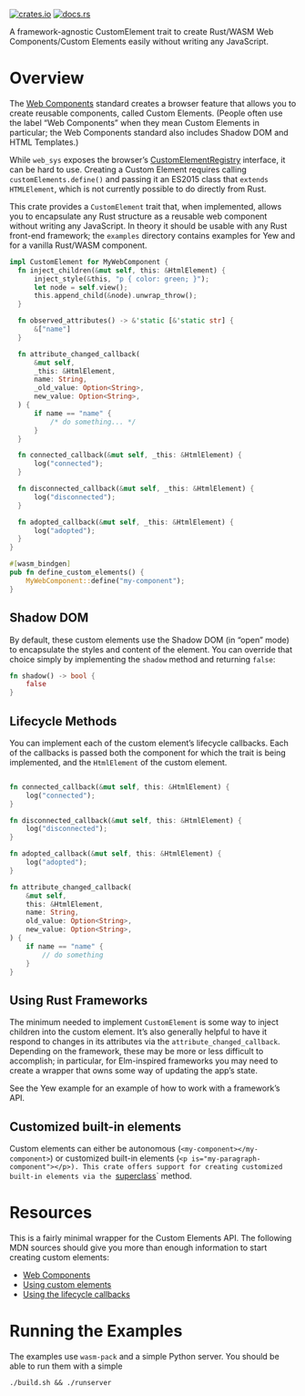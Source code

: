 [![crates.io](https://img.shields.io/crates/v/custom_elements.svg)](https://crates.io/crates/custom_elements)
[![docs.rs](https://docs.rs/custom_elements/badge.svg)](https://docs.rs/custom_elements)

A framework-agnostic CustomElement trait to create Rust/WASM Web Components/Custom Elements easily without writing any JavaScript.

# Overview

The [Web Components](https://github.com/WICG/webcomponents) standard creates a browser feature that allows you to create reusable components, called Custom Elements. (People often use the label “Web Components” when they mean Custom Elements in particular; the Web Components standard also includes Shadow DOM and HTML Templates.)

While `web_sys` exposes the browser’s [CustomElementRegistry](https://rustwasm.github.io/wasm-bindgen/api/web_sys/struct.CustomElementRegistry.html) interface, it can be hard to use. Creating a Custom Element requires calling `customElements.define()` and passing it an ES2015 class that `extends HTMLElement`, which is not currently possible to do directly from Rust.

This crate provides a `CustomElement` trait that, when implemented, allows you to encapsulate any Rust structure as a reusable web component without writing any JavaScript. In theory it should be usable with any Rust front-end framework; the `examples` directory contains examples for Yew and for a vanilla Rust/WASM component.

```rust
impl CustomElement for MyWebComponent {
  fn inject_children(&mut self, this: &HtmlElement) {
      inject_style(&this, "p { color: green; }");
      let node = self.view();
      this.append_child(&node).unwrap_throw();
  }

  fn observed_attributes() -> &'static [&'static str] {
      &["name"]
  }

  fn attribute_changed_callback(
      &mut self,
      _this: &HtmlElement,
      name: String,
      _old_value: Option<String>,
      new_value: Option<String>,
  ) {
      if name == "name" {
          /* do something... */
      }
  }

  fn connected_callback(&mut self, _this: &HtmlElement) {
      log("connected");
  }

  fn disconnected_callback(&mut self, _this: &HtmlElement) {
      log("disconnected");
  }

  fn adopted_callback(&mut self, _this: &HtmlElement) {
      log("adopted");
  }
}

#[wasm_bindgen]
pub fn define_custom_elements() {
    MyWebComponent::define("my-component");
}
```

## Shadow DOM

By default, these custom elements use the Shadow DOM (in “open” mode) to encapsulate the styles and content of the element. You can override that choice simply by implementing the `shadow` method and returning `false`:

```rust
fn shadow() -> bool {
    false
}
```

## Lifecycle Methods

You can implement each of the custom element’s lifecycle callbacks. Each of the callbacks is passed both the component for which the trait is being implemented, and the `HtmlElement` of the custom element.

```rust

fn connected_callback(&mut self, this: &HtmlElement) {
    log("connected");
}

fn disconnected_callback(&mut self, this: &HtmlElement) {
    log("disconnected");
}

fn adopted_callback(&mut self, this: &HtmlElement) {
    log("adopted");
}

fn attribute_changed_callback(
    &mut self,
    this: &HtmlElement,
    name: String,
    old_value: Option<String>,
    new_value: Option<String>,
) {
    if name == "name" {
        // do something
    }
}
```

## Using Rust Frameworks

The minimum needed to implement `CustomElement` is some way to inject children into the custom element. It’s also generally helpful to have it respond to changes in its attributes via the `attribute_changed_callback`. Depending on the framework, these may be more or less difficult to accomplish; in particular, for Elm-inspired frameworks you may need to create a wrapper that owns some way of updating the app’s state.

See the Yew example for an example of how to work with a framework’s API.

## Customized built-in elements

Custom elements can either be autonomous (`<my-component></my-component>`) or customized built-in elements (`<p is="my-paragraph-component"></p>). This crate offers support for creating customized built-in elements via the `[superclass](https://docs.rs/custom-elements/0.2.0/custom_elements/trait.CustomElement.html#method.superclass)` method.

# Resources

This is a fairly minimal wrapper for the Custom Elements API. The following MDN sources should give you more than enough information to start creating custom elements:
- [Web Components](https://developer.mozilla.org/en-US/docs/Web/Web_Components)
- [Using custom elements](https://developer.mozilla.org/en-US/docs/Web/Web_Components/Using_custom_elements)
- [Using the lifecycle callbacks](https://developer.mozilla.org/en-US/docs/Web/Web_Components/Using_custom_elements#using_the_lifecycle_callbacks)

# Running the Examples

The examples use `wasm-pack` and a simple Python server. You should be able to run them with a simple

`./build.sh && ./runserver`
